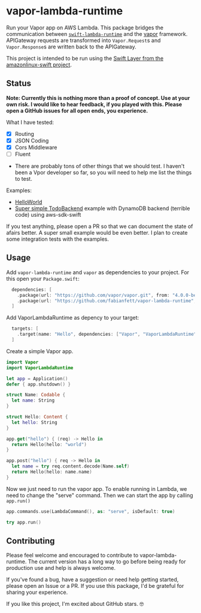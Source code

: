 # vapor-lambda-runtime

Run your Vapor app on AWS Lambda. This package bridges the communication between [`swift-lambda-runtime`](https://github.com/fabianfett/swift-aws-lambda)
and the [vapor](https://github.com/vapor/vapor) framework. APIGateway requests are transformed into `Vapor.Request`s and `Vapor.Response`s are written back to the APIGateway.

This project is intended to be run using the [Swift Layer from the amazonlinux-swift project](https://fabianfett.de/amazonlinux-swift).

## Status

**Note: Currently this is nothing more than a proof of concept. Use at your own risk. I would like to hear feedback, if you played with this. Please open a GitHub issues for all open ends, you experience.**

What I have tested:

- [x] Routing
- [x] JSON Coding
- [x] Cors Middleware
- [ ] Fluent
- There are probably tons of other things that we should test. I haven't been a Vpor developer so far, so you will need to help me list the things to test.

Examples:
- [HelloWorld](examples/Hello/Sources/Hello/main.swift)
- [Super simple TodoBackend](examples/VaporTodoLambda/Sources/VaporTodoLambda/main.swift) example with DynamoDB backend (terrible code) using aws-sdk-swift

If you test anything, please open a PR so that we can document the state of afairs better. A super small example would be even better. I plan to create some integration tests with the examples.

## Usage

Add `vapor-lambda-runtime` and `vapor` as dependencies to your project. For 
this open your `Package.swift`:

```swift
  dependencies: [
    .package(url: "https://github.com/vapor/vapor.git", from: "4.0.0-beta.3.1"),
    .package(url: "https://github.com/fabianfett/vapor-lambda-runtime", .upToNextMajor(from: "0.1.0")),
  ]
```

Add VaporLambdaRuntime as depency to your target:

```swift
  targets: [
    .target(name: "Hello", dependencies: ["Vapor", "VaporLambdaRuntime"]),
  ]
```

Create a simple Vapor app.

```swift
import Vapor
import VaporLambdaRuntime

let app = Application()
defer { app.shutdown() }

struct Name: Codable {
  let name: String
}

struct Hello: Content {
  let hello: String
}

app.get("hello") { (req) -> Hello in
  return Hello(hello: "world")
}

app.post("hello") { req -> Hello in
  let name = try req.content.decode(Name.self)
  return Hello(hello: name.name)
}
```

Now we just need to run the vapor app. To enable running in Lambda, we 
need to change the "serve" command. Then we can start the app by calling
`app.run()`

```swift
app.commands.use(LambdaCommand(), as: "serve", isDefault: true)

try app.run()
```

## Contributing

Please feel welcome and encouraged to contribute to vapor-lambda-runtime. The current version has a long way to go before being ready for production use and help is always welcome.

If you've found a bug, have a suggestion or need help getting started, please open an Issue or a PR. If you use this package, I'd be grateful for sharing your experience.

If you like this project, I'm excited about GitHub stars. 🤓
